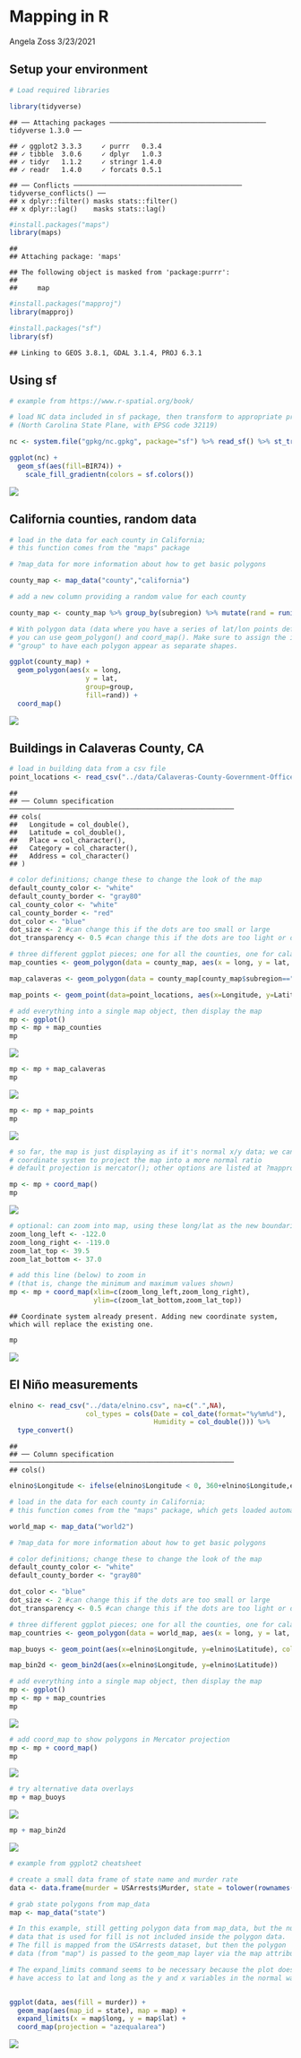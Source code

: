 Mapping in R
================
Angela Zoss
3/23/2021

## Setup your environment

``` r
# Load required libraries

library(tidyverse)
```

    ## ── Attaching packages ─────────────────────────────────────── tidyverse 1.3.0 ──

    ## ✓ ggplot2 3.3.3     ✓ purrr   0.3.4
    ## ✓ tibble  3.0.6     ✓ dplyr   1.0.3
    ## ✓ tidyr   1.1.2     ✓ stringr 1.4.0
    ## ✓ readr   1.4.0     ✓ forcats 0.5.1

    ## ── Conflicts ────────────────────────────────────────── tidyverse_conflicts() ──
    ## x dplyr::filter() masks stats::filter()
    ## x dplyr::lag()    masks stats::lag()

``` r
#install.packages("maps")
library(maps)
```

    ## 
    ## Attaching package: 'maps'

    ## The following object is masked from 'package:purrr':
    ## 
    ##     map

``` r
#install.packages("mapproj")
library(mapproj)

#install.packages("sf")
library(sf)
```

    ## Linking to GEOS 3.8.1, GDAL 3.1.4, PROJ 6.3.1

## Using sf

``` r
# example from https://www.r-spatial.org/book/

# load NC data included in sf package, then transform to appropriate projection
# (North Carolina State Plane, with EPSG code 32119)

nc <- system.file("gpkg/nc.gpkg", package="sf") %>% read_sf() %>% st_transform(32119)
```

``` r
ggplot(nc) +
  geom_sf(aes(fill=BIR74)) +
    scale_fill_gradientn(colors = sf.colors())
```

![](mapping-examples_files/figure-gfm/unnamed-chunk-3-1.png)<!-- -->

## California counties, random data

``` r
# load in the data for each county in California; 
# this function comes from the "maps" package

# ?map_data for more information about how to get basic polygons

county_map <- map_data("county","california")

# add a new column providing a random value for each county

county_map <- county_map %>% group_by(subregion) %>% mutate(rand = runif(1))

# With polygon data (data where you have a series of lat/lon points defining a polygon),
# you can use geom_polygon() and coord_map(). Make sure to assign the id of each polygon to 
# "group" to have each polygon appear as separate shapes.

ggplot(county_map) + 
  geom_polygon(aes(x = long,
                   y = lat,
                   group=group,
                   fill=rand)) +
  coord_map()
```

![](mapping-examples_files/figure-gfm/unnamed-chunk-4-1.png)<!-- -->

## Buildings in Calaveras County, CA

``` r
# load in building data from a csv file
point_locations <- read_csv("../data/Calaveras-County-Government-Offices.csv")
```

    ## 
    ## ── Column specification ────────────────────────────────────────────────────────
    ## cols(
    ##   Longitude = col_double(),
    ##   Latitude = col_double(),
    ##   Place = col_character(),
    ##   Category = col_character(),
    ##   Address = col_character()
    ## )

``` r
# color definitions; change these to change the look of the map
default_county_color <- "white"
default_county_border <- "gray80"
cal_county_color <- "white"
cal_county_border <- "red"
dot_color <- "blue"
dot_size <- 2 #can change this if the dots are too small or large
dot_transparency <- 0.5 #can change this if the dots are too light or dark

# three different ggplot pieces; one for all the counties, one for calaveras, and one for the lat/lon points
map_counties <- geom_polygon(data = county_map, aes(x = long, y = lat, group=group), fill=default_county_color, color=default_county_border)

map_calaveras <- geom_polygon(data = county_map[county_map$subregion=="calaveras",], aes(x = long, y = lat, group=group), fill=cal_county_color, color = cal_county_border, size=1)

map_points <- geom_point(data=point_locations, aes(x=Longitude, y=Latitude), color=dot_color, size=dot_size, alpha=dot_transparency)

# add everything into a single map object, then display the map
mp <- ggplot()
mp <- mp + map_counties 
mp
```

![](mapping-examples_files/figure-gfm/unnamed-chunk-5-1.png)<!-- -->

``` r
mp <- mp + map_calaveras
mp
```

![](mapping-examples_files/figure-gfm/unnamed-chunk-5-2.png)<!-- -->

``` r
mp <- mp + map_points
mp
```

![](mapping-examples_files/figure-gfm/unnamed-chunk-5-3.png)<!-- -->

``` r
# so far, the map is just displaying as if it's normal x/y data; we can add a
# coordinate system to project the map into a more normal ratio
# default projection is mercator(); other options are listed at ?mapproject

mp <- mp + coord_map()
mp
```

![](mapping-examples_files/figure-gfm/unnamed-chunk-5-4.png)<!-- -->

``` r
# optional: can zoom into map, using these long/lat as the new boundaries
zoom_long_left <- -122.0
zoom_long_right <- -119.0
zoom_lat_top <- 39.5
zoom_lat_bottom <- 37.0

# add this line (below) to zoom in 
# (that is, change the minimum and maximum values shown)
mp <- mp + coord_map(xlim=c(zoom_long_left,zoom_long_right),
                     ylim=c(zoom_lat_bottom,zoom_lat_top))
```

    ## Coordinate system already present. Adding new coordinate system, which will replace the existing one.

``` r
mp
```

![](mapping-examples_files/figure-gfm/unnamed-chunk-5-5.png)<!-- -->

## El Niño measurements

``` r
elnino <- read_csv("../data/elnino.csv", na=c(".",NA), 
                   col_types = cols(Date = col_date(format="%y%m%d"),
                                    Humidity = col_double())) %>% 
  type_convert()
```

    ## 
    ## ── Column specification ────────────────────────────────────────────────────────
    ## cols()

``` r
elnino$Longitude <- ifelse(elnino$Longitude < 0, 360+elnino$Longitude,elnino$Longitude)

# load in the data for each county in California; 
# this function comes from the "maps" package, which gets loaded automatically

world_map <- map_data("world2")

# ?map_data for more information about how to get basic polygons

# color definitions; change these to change the look of the map
default_county_color <- "white"
default_county_border <- "gray80"

dot_color <- "blue"
dot_size <- 2 #can change this if the dots are too small or large
dot_transparency <- 0.5 #can change this if the dots are too light or dark

# three different ggplot pieces; one for all the counties, one for calaveras, and one for the lat/lon points
map_countries <- geom_polygon(data = world_map, aes(x = long, y = lat, group=group), fill=default_county_color, color=default_county_border)

map_buoys <- geom_point(aes(x=elnino$Longitude, y=elnino$Latitude), color=dot_color, size=dot_size, alpha=dot_transparency)

map_bin2d <- geom_bin2d(aes(x=elnino$Longitude, y=elnino$Latitude))

# add everything into a single map object, then display the map
mp <- ggplot()
mp <- mp + map_countries 
mp
```

![](mapping-examples_files/figure-gfm/unnamed-chunk-6-1.png)<!-- -->

``` r
# add coord_map to show polygons in Mercator projection
mp <- mp + coord_map()
mp
```

![](mapping-examples_files/figure-gfm/unnamed-chunk-6-2.png)<!-- -->

``` r
# try alternative data overlays
mp + map_buoys
```

![](mapping-examples_files/figure-gfm/unnamed-chunk-6-3.png)<!-- -->

``` r
mp + map_bin2d
```

![](mapping-examples_files/figure-gfm/unnamed-chunk-6-4.png)<!-- -->

``` r
# example from ggplot2 cheatsheet

# create a small data frame of state name and murder rate
data <- data.frame(murder = USArrests$Murder, state = tolower(rownames(USArrests)))

# grab state polygons from map_data
map <- map_data("state")

# In this example, still getting polygon data from map_data, but the numerical
# data that is used for fill is not included inside the polygon data.
# The fill is mapped from the USArrests dataset, but then the polygon
# data (from "map") is passed to the geom_map layer via the map attribute.

# The expand_limits command seems to be necessary because the plot doesn't
# have access to lat and long as the y and x variables in the normal way.


ggplot(data, aes(fill = murder)) + 
  geom_map(aes(map_id = state), map = map) + 
  expand_limits(x = map$long, y = map$lat) +
  coord_map(projection = "azequalarea")
```

![](mapping-examples_files/figure-gfm/unnamed-chunk-7-1.png)<!-- -->
